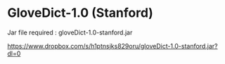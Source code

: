 # GloveDict-1.0 (Stanford)

Jar file required : gloveDict-1.0-stanford.jar

https://www.dropbox.com/s/h1ptnsjks829oru/gloveDict-1.0-stanford.jar?dl=0

